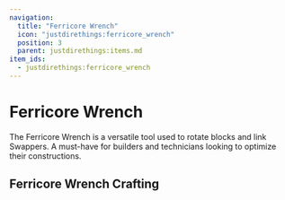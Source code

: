 ```yaml
---
navigation:
  title: "Ferricore Wrench"
  icon: "justdirethings:ferricore_wrench"
  position: 3
  parent: justdirethings:items.md
item_ids:
  - justdirethings:ferricore_wrench
---
```


# Ferricore Wrench

The Ferricore Wrench is a versatile tool used to rotate blocks and link Swappers. A must-have for builders and technicians looking to optimize their constructions.

## Ferricore Wrench Crafting



<Recipe id="justdirethings:ferricore_wrench" />

